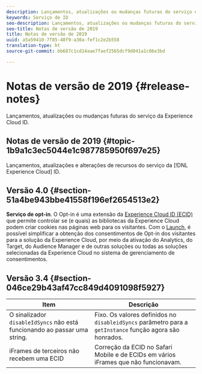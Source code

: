 ```yaml
---
description: Lançamentos, atualizações ou mudanças futuras do serviço da Experience Cloud ID.
keywords: Serviço de ID
seo-description: Lançamentos, atualizações ou mudanças futuras do serviço da Experience Cloud ID.
seo-title: Notas de versão de 2019
title: Notas de versão de 2019
uuid: a5a59410-7f85-48f9-a30a-fef1c2e2b558
translation-type: ht
source-git-commit: bb687c1cd14aae7faef2565dcf9d041a1c06e3bd

---
```



# Notas de versão de 2019 {#release-notes}

Lançamentos, atualizações ou mudanças futuras do serviço da Experience Cloud ID.

## Notas de versão de 2019 {#topic-1b9a1c3ec5044e1c987785950f697e25}

Lançamentos, atualizações e alterações de recursos do serviço da [!DNL Experience Cloud] ID.

## Versão 4.0 {#section-51a4be943bbe41558f196ef2654513e2}

**Serviço de opt-in**. O Opt-in é uma extensão da [Experience Cloud ID (ECID)](https://marketing.adobe.com/resources/help/pt_BR/mcvid/) que permite controlar se (e quais) as bibliotecas da Experience Cloud podem criar cookies nas páginas web para os visitantes. Com o [Launch](https://docs.adobelaunch.com/), é possível simplificar a obtenção dos consentimentos de Opt-in dos visitantes para a solução da Experience Cloud, por meio da ativação do Analytics, do Target, do Audience Manager e de outras soluções ou todas as soluções selecionadas da Experience Cloud no sistema de gerenciamento de consentimentos.

## Versão 3.4 {#section-046ce29b43af47cc849d4091098f5927}

| Item | Descrição |
|---|---|
| O sinalizador `disableIdSyncs` não está funcionando ao passar uma string. | Fixo. Os valores definidos no `disableidSyncs` parâmetro para a `getInstance` função agora são honrados. |
| iFrames de terceiros não recebem uma ECID | Correção da ECID no Safari Mobile e de ECIDs em vários iFrames que não funcionavam. |

